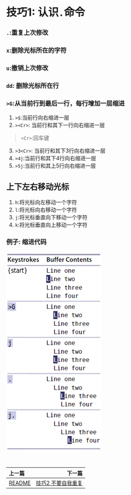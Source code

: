 # 技巧1:  认识`.`命令

### `.`:重复上次修改

### `x`:删除光标所在的字符

### `u`:撤销上次修改

### `dd`: 删除光标所在行

### `>G`:从当前行到最后一行，每行增加一层缩进

1. `>$`:当前行向右缩进一层
2. `><Cr>`: 当前行和其下一行向右缩进一层
> `<Cr>`:回车键
3. `>3<Cr>`: 当前行和其下3行向右缩进一层
4. `>4j`:当前行和其下4行向右缩进一层
5. `>5j`:当前行和其上5行向右缩进一层


## 上下左右移动光标

1. `h`:将光标向左移动一个字符
2. `l`:将光标向右移动一个字符
3. `j`:将光标垂直向下移动一个字符
3. `k`:将光标垂直向上移动一个字符

### 例子:  缩进代码

![tip1](../images/tip1.png)
<div></div>



<br>  

|上一篇|下一篇|
|:---|---:|
|[README](../README.md)  |[技巧2 不要自我重复](tip2.md)|
